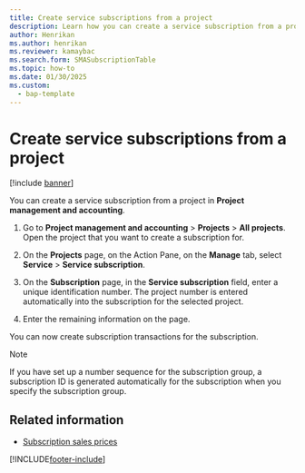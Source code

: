```yaml
---
title: Create service subscriptions from a project 
description: Learn how you can create a service subscription from a project in Project management and accounting, including a step-by-step process.
author: Henrikan
ms.author: henrikan
ms.reviewer: kamaybac
ms.search.form: SMASubscriptionTable
ms.topic: how-to
ms.date: 01/30/2025
ms.custom: 
  - bap-template
---
```


# Create service subscriptions from a project

[!include [banner](../includes/banner.md)]

You can create a service subscription from a project in **Project management and accounting**.

1. Go to **Project management and accounting** \> **Projects** \> **All projects**. Open the project that you want to create a subscription for.

2. On the **Projects** page, on the Action Pane, on the **Manage** tab, select **Service** \> **Service subscription**.

3. On the **Subscription** page, in the **Service subscription** field, enter a unique identification number. The project number is entered automatically into the subscription for the selected project.

4. Enter the remaining information on the page.

You can now create subscription transactions for the subscription.

> [!NOTE]
> If you have set up a number sequence for the subscription group, a subscription ID is generated automatically for the subscription when you specify the subscription group.

## Related information

- [Subscription sales prices](subscription-sales-prices.md)

[!INCLUDE[footer-include](../../includes/footer-banner.md)]

